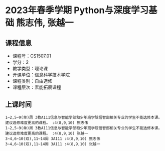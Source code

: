 # 2023年春季学期 Python与深度学习基础 熊志伟, 张越一






## 课程信息

- 课程号：CS1507.01
- 学分：2
- 教学类型：理论课
- 开课单位：信息科学技术学院
- 课程类别：自由选修
- 课程层次：素能拓展课程

## 上课时间

```
1~2,5~9(单)周 3教A111信息与智能学部和少年班学院信智部相关专业的学生不能选修本课。建议选修难度更高的课程。 :4(8,9,10) 熊志伟
1~2,5~9(单)周 3教A111信息与智能学部和少年班学院信智部相关专业的学生不能选修本课。建议选修难度更高的课程。 :4(8,9,10) 张越一
3~4,6~10(双),11~14周 3A111 :4(8,9,10) 熊志伟
3~4,6~10(双),11~14周 3A111 :4(8,9,10) 张越一
```

